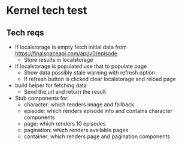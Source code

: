 # Kernel tech test

## Tech reqs

- If localstorage is empty fetch initial data from https://finalspaceapi.com/api/v0/episode
  - Store results in localstorage
- If localstorage is populated use that to populate page
  - Show data possibly stale warning with refresh option
  - If refresh button is clicked clear localstorage and reload page
- build helper for fetching data
  - Send the url and return the result
- Stub components for:
  - character: which renders image and fallback
  - episode: which renders episode info and contains character components
  - page: which renders 10 episodes
  - pagination: which renders available pages
  - container: which renders page and pagination components
